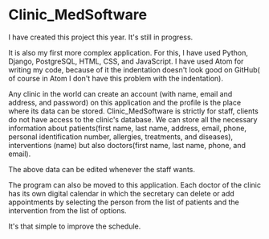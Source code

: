 # Clinic_MedSoftware
  I have created this project this year. It's still in progress.
  
  It is also my first more complex application. For this, I have used Python, Django, PostgreSQL, HTML, CSS, and JavaScript.
  I have used Atom for writing my code, because of it the indentation doesn't look good on GitHub( of course in Atom I don't have this problem with the indentation).
  
  Any clinic in the world can create an account (with name, email and address, and password) on this application and the profile is the place where its data can be stored. Clinic_MedSoftware is strictly for staff, clients do not have access to the clinic's database. We can store all the necessary information about patients(first name, last name, address, email, phone, personal identification number, allergies, treatments, and diseases), interventions (name) but also doctors(first name, last name, phone, and email).
  
  The above data can be edited whenever the staff wants.
  
  The program can also be moved to this application. Each doctor of the clinic has its own digital calendar in which the secretary can delete or add appointments by selecting the person from the list of patients and the intervention from the list of options. 
  
  It's that simple to improve the schedule.
